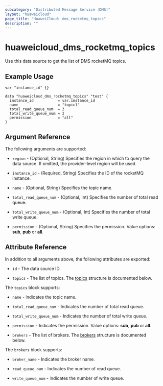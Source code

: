 ```yaml
---
subcategory: "Distributed Message Service (DMS)"
layout: "huaweicloud"
page_title: "HuaweiCloud: dms_rocketmq_topics"
description: ""
---
```


# huaweicloud_dms_rocketmq_topics

Use this data source to get the list of DMS rocketMQ topics.

## Example Usage

```hcl
var "instance_id" {}

data "huaweicloud_dms_rocketmq_topics" "test" {
  instance_id           = var.instance_id
  name                  = "topic1"
  total_read_queue_num  = 3
  total_write_queue_num = 3
  permission            = "all"
}
```

## Argument Reference

The following arguments are supported:

* `region` - (Optional, String) Specifies the region in which to query the data source.
  If omitted, the provider-level region will be used.

* `instance_id` - (Required, String) Specifies the ID of the rocketMQ instance.

* `name` - (Optional, String) Specifies the topic name.

* `total_read_queue_num` - (Optional, Int) Specifies the number of total read queue.

* `total_write_queue_num` - (Optional, Int) Specifies the number of total write queue.

* `permission` - (Optional, String) Specifies the permission. Value options: **sub**, **pub** or **all**.

## Attribute Reference

In addition to all arguments above, the following attributes are exported:

* `id` - The data source ID.

* `topics` - The list of topics.
  The [topics](#DMS_rockermq_topics) structure is documented below.

<a name="DMS_rockermq_topics"></a>
The `topics` block supports:

* `name` - Indicates the topic name.

* `total_read_queue_num` - Indicates the number of total read queue.

* `total_write_queue_num` - Indicates the number of total write queue.

* `permission` - Indicates the permission. Value options: **sub**, **pub** or **all**.

* `brokers` - The list of brokers.
  The [brokers](#DMS_rockermq_topic_brokers) structure is documented below.

<a name="DMS_rockermq_topic_brokers"></a>
The `brokers` block supports:

* `broker_name` - Indicates the broker name.

* `read_queue_num` - Indicates the number of read queue.

* `write_queue_num` - Indicates the number of write queue.
